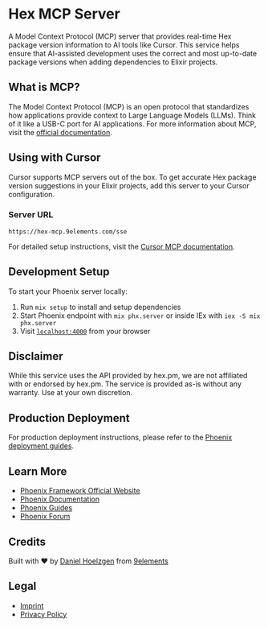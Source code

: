 # Hex MCP Server

A Model Context Protocol (MCP) server that provides real-time Hex package version information to AI tools like Cursor. This service helps ensure that AI-assisted development uses the correct and most up-to-date package versions when adding dependencies to Elixir projects.

## What is MCP?

The Model Context Protocol (MCP) is an open protocol that standardizes how applications provide context to Large Language Models (LLMs). Think of it like a USB-C port for AI applications. For more information about MCP, visit the [official documentation](https://modelcontextprotocol.io/introduction).

## Using with Cursor

Cursor supports MCP servers out of the box. To get accurate Hex package version suggestions in your Elixir projects, add this server to your Cursor configuration.

### Server URL

```
https://hex-mcp.9elements.com/sse
```

For detailed setup instructions, visit the [Cursor MCP documentation](https://docs.cursor.com/context/model-context-protocol#model-context-protocol).

## Development Setup

To start your Phoenix server locally:

1. Run `mix setup` to install and setup dependencies
2. Start Phoenix endpoint with `mix phx.server` or inside IEx with `iex -S mix phx.server`
3. Visit [`localhost:4000`](http://localhost:4000) from your browser

## Disclaimer

While this service uses the API provided by hex.pm, we are not affiliated with or endorsed by hex.pm. The service is provided as-is without any warranty. Use at your own discretion.

## Production Deployment

For production deployment instructions, please refer to the [Phoenix deployment guides](https://hexdocs.pm/phoenix/deployment.html).

## Learn More

- [Phoenix Framework Official Website](https://www.phoenixframework.org/)
- [Phoenix Documentation](https://hexdocs.pm/phoenix)
- [Phoenix Guides](https://hexdocs.pm/phoenix/overview.html)
- [Phoenix Forum](https://elixirforum.com/c/phoenix-forum)

## Credits

Built with ❤️ by [Daniel Hoelzgen](https://dhoelzgen.dev) from [9elements](https://9elements.com)

## Legal

- [Imprint](https://9elements.com/imprint)
- [Privacy Policy](https://9elements.com/imprint)
